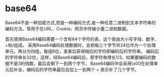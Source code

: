 # base64
Base64不是一种加密方式,而是一种编码方式.是一种任意二进制到文本字符串的编码方法，常用于在URL、Cookie、网页中传输少量二进制数据。

首先使用Base64编码需要一个含有64个字符的表，这个表由大小写字母、数字、+和/组成。
采用Base64编码处理数据时，会把每三个字节共24位作为一个处理单元，再分为四组，每组6位，查表后获得相应的字符即编码后的字符串。
编码后的字符串长32位，这样，经Base64编码后，原字符串增长1/3。如果要编码的数据不是3的倍数，最后会剩下一到两个字节，
Base64编码中会采用\x00在处理单元后补全，编码后的字符串最后会加上一到两个 = 表示补了几个字节。

